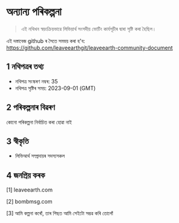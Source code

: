 # অন্যান্য পৰিকল্পনা

>এই নথিখন স্বয়ংক্ৰিয়ভাৱে লিভিয়াৰ্থ সংসদীয় ভোটিং কাৰ্যসূচীৰ দ্বাৰা সৃষ্টি কৰা হৈছিল।

এই দস্তাবেজ github ৰ সৈতে সমন্বয় কৰা হ'ব: https://github.com/leaveearthgit/leaveearth-community-document

## 1 নথিপত্ৰৰ তথ্য

- নথিপত্ৰ সংস্কৰণ নম্বৰ: 35
- নথিপত্ৰ সৃষ্টিৰ সময়: 2023-09-01 (GMT)

## 2 পৰিকল্পনাৰ বিৱৰণ

কোনো পৰিকল্পনা নিৰ্বাচিত কৰা হোৱা নাই

## 3 স্বীকৃতি
* লিভিআৰ্থ সম্প্ৰদায়ৰ সদস্যসকল

## 4 জনপ্ৰিয় কৰক
[1] leaveearth.com

[2] bombmsg.com

[3] আমি কল্পনা কৰোঁ, তাৰ পিছত আমি সেইটো সম্ভৱ কৰি তোলোঁ